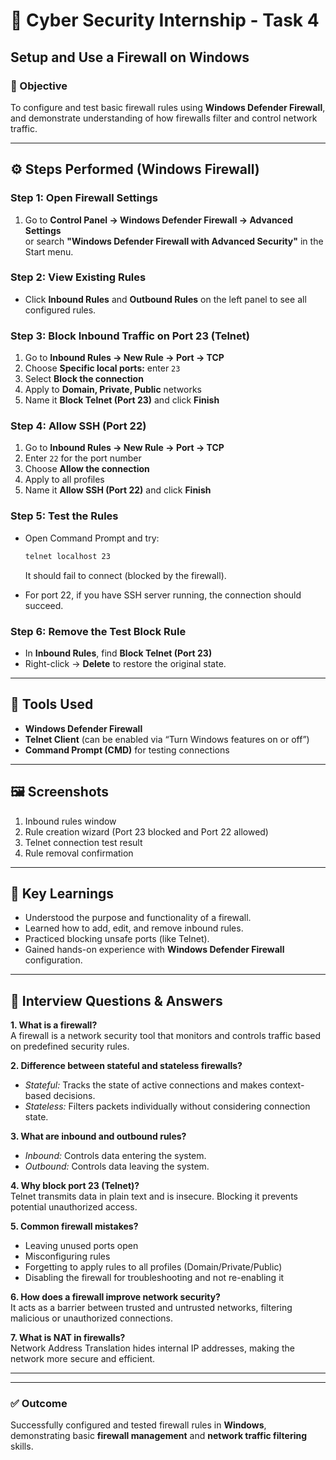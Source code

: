 # 🔐 Cyber Security Internship - Task 4  
## Setup and Use a Firewall on Windows  

### 🧭 Objective
To configure and test basic firewall rules using **Windows Defender Firewall**, and demonstrate understanding of how firewalls filter and control network traffic.

---

## ⚙️ Steps Performed (Windows Firewall)

### Step 1: Open Firewall Settings
1. Go to **Control Panel → Windows Defender Firewall → Advanced Settings**  
   or search **"Windows Defender Firewall with Advanced Security"** in the Start menu.

### Step 2: View Existing Rules
- Click **Inbound Rules** and **Outbound Rules** on the left panel to see all configured rules.

### Step 3: Block Inbound Traffic on Port 23 (Telnet)
1. Go to **Inbound Rules → New Rule → Port → TCP**  
2. Choose **Specific local ports:** enter `23`  
3. Select **Block the connection**  
4. Apply to **Domain, Private, Public** networks  
5. Name it **Block Telnet (Port 23)** and click **Finish**

### Step 4: Allow SSH (Port 22)
1. Go to **Inbound Rules → New Rule → Port → TCP**  
2. Enter `22` for the port number  
3. Choose **Allow the connection**  
4. Apply to all profiles  
5. Name it **Allow SSH (Port 22)** and click **Finish**

### Step 5: Test the Rules
- Open Command Prompt and try:
  ```bash
  telnet localhost 23
  ```
  It should fail to connect (blocked by the firewall).

- For port 22, if you have SSH server running, the connection should succeed.

### Step 6: Remove the Test Block Rule
- In **Inbound Rules**, find **Block Telnet (Port 23)**  
- Right-click → **Delete** to restore the original state.

---

## 🧰 Tools Used
- **Windows Defender Firewall**
- **Telnet Client** (can be enabled via “Turn Windows features on or off”)
- **Command Prompt (CMD)** for testing connections

---

## 🖼️ Screenshots

1. Inbound rules window  
2. Rule creation wizard (Port 23 blocked and Port 22 allowed)  
3. Telnet connection test result  
4. Rule removal confirmation  

---

## 🧩 Key Learnings
- Understood the purpose and functionality of a firewall.  
- Learned how to add, edit, and remove inbound rules.  
- Practiced blocking unsafe ports (like Telnet).  
- Gained hands-on experience with **Windows Defender Firewall** configuration.  

---

## 🧠 Interview Questions & Answers

**1. What is a firewall?**  
A firewall is a network security tool that monitors and controls traffic based on predefined security rules.

**2. Difference between stateful and stateless firewalls?**  
- *Stateful:* Tracks the state of active connections and makes context-based decisions.  
- *Stateless:* Filters packets individually without considering connection state.

**3. What are inbound and outbound rules?**  
- *Inbound:* Controls data entering the system.  
- *Outbound:* Controls data leaving the system.

**4. Why block port 23 (Telnet)?**  
Telnet transmits data in plain text and is insecure. Blocking it prevents potential unauthorized access.

**5. Common firewall mistakes?**  
- Leaving unused ports open  
- Misconfiguring rules  
- Forgetting to apply rules to all profiles (Domain/Private/Public)  
- Disabling the firewall for troubleshooting and not re-enabling it  

**6. How does a firewall improve network security?**  
It acts as a barrier between trusted and untrusted networks, filtering malicious or unauthorized connections.

**7. What is NAT in firewalls?**  
Network Address Translation hides internal IP addresses, making the network more secure and efficient.

---


---

### ✅ Outcome
Successfully configured and tested firewall rules in **Windows**, demonstrating basic **firewall management** and **network traffic filtering** skills.
